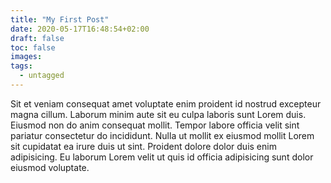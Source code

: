```yaml
---
title: "My First Post"
date: 2020-05-17T16:48:54+02:00
draft: false
toc: false
images:
tags:
  - untagged
---
```


Sit et veniam consequat amet voluptate enim proident id nostrud excepteur magna cillum. Laborum minim aute sit eu culpa laboris sunt Lorem duis. Eiusmod non do anim consequat mollit. Tempor labore officia velit sint pariatur consectetur do incididunt. Nulla ut mollit ex eiusmod mollit Lorem sit cupidatat ea irure duis ut sint. Proident dolore dolor duis enim adipisicing. Eu laborum Lorem velit ut quis id officia adipisicing sunt dolor eiusmod voluptate.